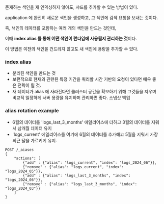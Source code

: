 존재하는 색인을 재 인덱싱하지 않아도, 샤드를 추가할 수 있는 방법이 있다.

application 에 완전히 새로운 색인을 생성하고, 그 색인에 검색 요청을 보내는 것이다.

즉, 색인의 데이터를 포함하는 여러 개의 색인을 만드는 것인데,

이때 **index alias 를 통해 어떤 색인이 런타임에 사용될지 관리하는 것**이다.

이 방법은 이전의 색인을 건드리지 않고도 새 색인에 용량을 추가할 수 있다.

### index alias
- 분리된 색인을 만드는 것
- 보편적으로 현재와 관련된 특정 기간을 쿼리할 시간 기반의 요청이 있다면 매우 좋은 전략이 될 것.
- 새 데이터가 alias 에 사라진다면 클러스터 공간을 확보하기 위해 그것들을 지우며 비교적 일정하게 서버 용량을 유지하며 관리하면 좋다. 스냅샷 백업

### alias rotation example
- 6월의 데이터를 'logs_last_3_months' 에일리어스에 더하고 3월의 데이터를 지워서 삼개월 데이터 유지
- 'logs_current' 에일리어스를 여기에 6월의 데이터를 추가해고 5월을 지워서 가장 최근 달을 가르키게 유지.
~~~
POST /_aiases
{
	"actions": [
		{"add" : {"alias": "logs_current", "index": "logs_2024_06"}},
		{"remove" : {"alias": "logs_current", "index": "logs_2024_05"}},
		{"add" : {"alias": "logs_last_3_months", "index": "logs_2024_06"}},
		{"remove" : {"alias": "logs_last_3_months", "index": "logs_2024_03"}}
	]
}
~~~
